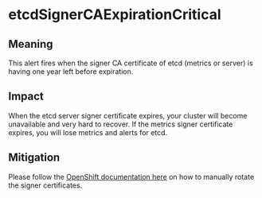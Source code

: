 # etcdSignerCAExpirationCritical

## Meaning

This alert fires when the signer CA certificate of etcd (metrics or server)
is having one year left before expiration.

## Impact

When the etcd server signer certificate expires, your cluster will become
unavailable and very hard to recover.
If the metrics signer certificate expires, you will lose metrics and alerts
for etcd.

## Mitigation

Please follow the [OpenShift documentation here][manualRota] on how to manually
 rotate the signer certificates.

[manualRota]: https://docs.openshift.com/container-platform/4.16/security/certificate_types_descriptions/etcd-certificates.html

